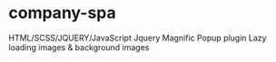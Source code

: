 # company-spa

HTML/SCSS/JQUERY/JavaScript
Jquery Magnific Popup plugin
Lazy loading images & background images
